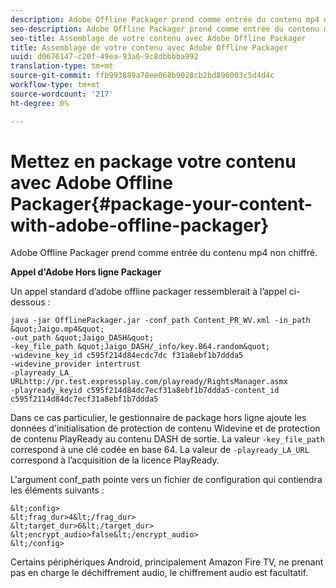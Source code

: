 ```yaml
---
description: Adobe Offline Packager prend comme entrée du contenu mp4 non chiffré.
seo-description: Adobe Offline Packager prend comme entrée du contenu mp4 non chiffré.
seo-title: Assemblage de votre contenu avec Adobe Offline Packager
title: Assemblage de votre contenu avec Adobe Offline Packager
uuid: d0676147-c20f-49ea-93a6-9c8dbbbba992
translation-type: tm+mt
source-git-commit: ffb993889a78ee068b9028cb2bd896003c5d4d4c
workflow-type: tm+mt
source-wordcount: '217'
ht-degree: 0%

---
```



# Mettez en package votre contenu avec Adobe Offline Packager{#package-your-content-with-adobe-offline-packager}

Adobe Offline Packager prend comme entrée du contenu mp4 non chiffré.

**Appel d&#39;Adobe Hors ligne Packager**

Un appel standard d’adobe offline packager ressemblerait à l’appel ci-dessous :

    java -jar OfflinePackager.jar -conf_path Content_PR_WV.xml -in_path &quot;Jaigo.mp4&quot;
    -out_path &quot;Jaigo_DASH&quot;
    -key_file_path &quot;Jaigo_DASH/_info/key.B64.random&quot;
    -widevine_key_id c595f214d84ecdc7dc f31a8ebf1b7ddda5
    -widevine_provider intertrust
    -playready_LA_
    URLhttp://pr.test.expressplay.com/playready/RightsManager.asmx
    -playready_keyid c595f214d84dc7ecf31a8ebf1b7ddda5-content_id c595f2114d84dc7ecf31a8ebf1b7ddda5

    
Dans ce cas particulier, le gestionnaire de package hors ligne ajoute les données d&#39;initialisation de protection de contenu Widevine et de protection de contenu PlayReady au contenu DASH de sortie. La valeur `-key_file_path` correspond à une clé codée en base 64. La valeur de `-playready_LA_URL` correspond à l’acquisition de la licence PlayReady.

L&#39;argument conf_path pointe vers un fichier de configuration qui contiendra les éléments suivants :

    &lt;config>
    &lt;frag_dur>4&lt;/frag_dur>
    &lt;target_dur>6&lt;/target_dur>
    &lt;encrypt_audio>false&lt;/encrypt_audio>
    &lt;/config>

Certains périphériques Android, principalement Amazon Fire TV, ne prenant pas en charge le déchiffrement audio, le chiffrement audio est facultatif.
